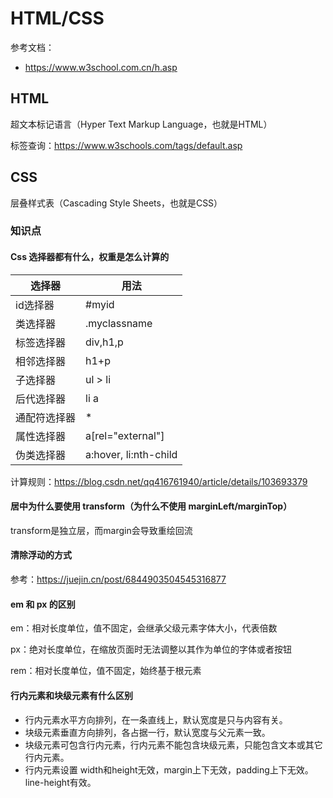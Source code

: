 # HTML/CSS

参考文档：

- https://www.w3school.com.cn/h.asp

## HTML

超文本标记语言（Hyper Text Markup Language，也就是HTML）

标签查询：https://www.w3schools.com/tags/default.asp

## CSS

层叠样式表（Cascading Style Sheets，也就是CSS）

### 知识点

#### Css 选择器都有什么，权重是怎么计算的

| 选择器       | 用法                  |
| ------------ | --------------------- |
| id选择器     | #myid                 |
| 类选择器     | .myclassname          |
| 标签选择器   | div,h1,p              |
| 相邻选择器   | h1+p                  |
| 子选择器     | ul > li               |
| 后代选择器   | li a                  |
| 通配符选择器 | *                     |
| 属性选择器   | a[rel="external"]     |
| 伪类选择器   | a:hover, li:nth-child |

计算规则：https://blog.csdn.net/qq416761940/article/details/103693379

#### 居中为什么要使用 transform（为什么不使用 marginLeft/marginTop）

transform是独立层，而margin会导致重绘回流

#### 清除浮动的方式

参考：https://juejin.cn/post/6844903504545316877

#### em 和 px 的区别

em：相对长度单位，值不固定，会继承父级元素字体大小，代表倍数

px：绝对长度单位，在缩放页面时无法调整以其作为单位的字体或者按钮

rem：相对长度单位，值不固定，始终基于根元素

#### 行内元素和块级元素有什么区别

- 行内元素水平方向排列，在一条直线上，默认宽度是只与内容有关。
- 块级元素垂直方向排列，各占据一行，默认宽度与父元素一致。
- 块级元素可包含行内元素，行内元素不能包含块级元素，只能包含文本或其它行内元素。
- 行内元素设置 width和height无效，margin上下无效，padding上下无效。line-height有效。